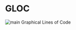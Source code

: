 # GLOC
![main](https://github.com/chenrui333/github-action-test/workflows/repository-dispatch/badge.svg)
Graphical Lines of Code

